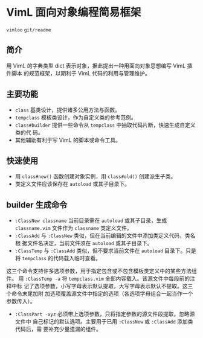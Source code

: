 # VimL 面向对象编程简易框架
`vimloo` `git/readme`

## 简介

用 VimL 的字典类型 dict 表示对象，据此提出一种用面向对象思想编写 VimL 插件脚本
的规范框架，以期利于 VimL 代码的利用与管理维护。

## 主要功能

* `class` 基类设计，提供诸多公用方法与函数。
* `tempclass` 模板类设计，作为自定义类的参考范例。
* `class#builder` 提供一些命令从 `tempclass` 中抽取代码片断，快速生成自定义类的代
  码。
* 其他辅助有利于写 VimL 的脚本或命令工具。

## 快速使用

* 用 `class#new()` 函数创建对象实例，用 `class#old()` 创建派生子类。
* 类定义文件应该保存在 `autoload` 或其子目录下。

## builder 生成命令

* `:ClassNew classname` 当前目录需在 `autoload` 或其子目录，生成
  `classname.vim` 文件作为 `classname` 类定义文件。
* `:ClassAdd` 与 `:ClassNew` 类似，但在当前编辑的文件中添加类定义代码，类名根
  据文件名决定，当前文件须在 `autoload` 或其子目录下。
* `:ClassTemp` 与 `:ClassAdd` 类似，但不要求当前文件在 `autoload` 目录下。只是
  将 `tempclass` 的代码载入临时查看。

这三个命令支持许多选项参数，用于指定包含或不包含模板类定义中的某些方法组件。
用 `:ClassTemp -a` 将 `tempclass.vim` 全部内容载入。该源文件中每段前的注释中标
记了选项参数，小写字母表示默认提取，大写字母表示默认不提取。这三个命令末尾加附
加选项覆盖源文件中指定的选项（各选项字母组合一起当作一个参数传入）。

* `:ClassPart -xyz` 必须带上选项参数，只将指定参数的源文件段提取，忽略源文件中
  自己标记的默认选项。主要用于已用 `:ClassNew` 或 `:ClassAdd` 添加类代码后，需
  要补充少量遗漏的组件。
